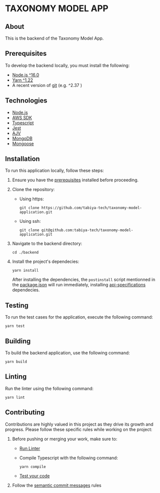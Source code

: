 # TAXONOMY MODEL APP

## About

This is the backend of the Taxonomy Model App.

## Prerequisites

To develop the backend locally, you must install the following:

* [Node.js ^16.0](https://nodejs.org/dist/latest-v16.x/)
* [Yarn ^1.22](https://classic.yarnpkg.com/en/) 
* A recent version of [git](https://git-scm.com/) (e.g. ^2.37 )

## Technologies

- [Node.js](https://nodejs.org)
- [AWS SDK](https://aws.amazon.com/sdk-for-javascript/)
- [Typescript](https://www.typescriptlang.org/)
- [Jest](https://jestjs.io/)
- [AJV](https://ajv.js.org/)
- [MongoDB](https://www.mongodb.com/)
- [Mongoose](https://mongoosejs.com/)

## Installation

To run this application locally, follow these steps:

1. Ensure you have the [prerequisites](#prerequisites) installed before proceeding.
2. Clone the repository:
    - Using https:

        ```
        git clone https://github.com/tabiya-tech/taxonomy-model-application.git
        ```
    - Using ssh:

        ```
        git clone git@github.com:tabiya-tech/taxonomy-model-application.git
        ```
3. Navigate to the backend directory:

    ```
    cd ./backend
    ```

4. Install the project's dependecies:

    ```
    yarn install
    ```

    After installing the dependencies, the `postinstall` script mentionned in the [package.json](/backend/package.json) will run immediately, installing [api-specifications](/api-specifications/readme.md) dependecies.

## Testing

To run the test cases for the application, execute the following command:

```
yarn test
```

## Building

To build the backend application, use the following command:

```
yarn build
```

## Linting

Run the linter using the following command:

```
yarn lint
```

## Contributing

Contributions are highly valued in this project as they drive its growth and progress. Please follow these specific rules while working on the project:

1. Before pushing or merging your work, make sure to:
    - [Run Linter](#linting)
    - Compile Typescript with the following command:

        ```
        yarn compile
        ```
    - [Test your code](#testing)
    
2. Follow the [semantic commit messages](https://www.conventionalcommits.org/en/v1.0.0/) rules